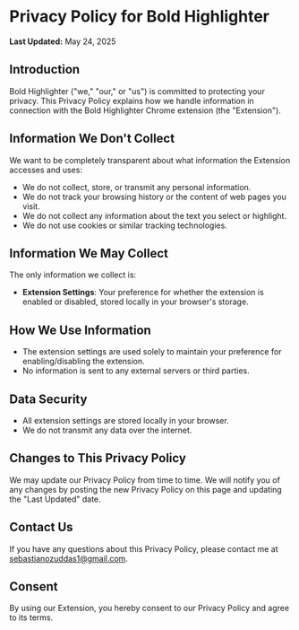 # Privacy Policy for Bold Highlighter

**Last Updated:** May 24, 2025

## Introduction

Bold Highlighter ("we," "our," or "us") is committed to protecting your privacy. This Privacy Policy explains how we handle information in connection with the Bold Highlighter Chrome extension (the "Extension").

## Information We Don't Collect

We want to be completely transparent about what information the Extension accesses and uses:

- We do not collect, store, or transmit any personal information.
- We do not track your browsing history or the content of web pages you visit.
- We do not collect any information about the text you select or highlight.
- We do not use cookies or similar tracking technologies.

## Information We May Collect

The only information we collect is:

- **Extension Settings**: Your preference for whether the extension is enabled or disabled, stored locally in your browser's storage.

## How We Use Information

- The extension settings are used solely to maintain your preference for enabling/disabling the extension.
- No information is sent to any external servers or third parties.

## Data Security

- All extension settings are stored locally in your browser.
- We do not transmit any data over the internet.

## Changes to This Privacy Policy

We may update our Privacy Policy from time to time. We will notify you of any changes by posting the new Privacy Policy on this page and updating the "Last Updated" date.

## Contact Us

If you have any questions about this Privacy Policy, please contact me at [sebastianozuddas1@gmail.com](mailto:sebastianozuddas1@gmail.com).

## Consent

By using our Extension, you hereby consent to our Privacy Policy and agree to its terms.

